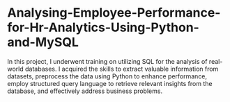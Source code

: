 # Analysing-Employee-Performance-for-Hr-Analytics-Using-Python-and-MySQL

In this project, I underwent training on utilizing SQL for the analysis of real-world databases. I acquired the skills to extract valuable information from datasets, preprocess the data using Python to enhance performance, employ structured query language to retrieve relevant insights from the database, and effectively address business problems.
